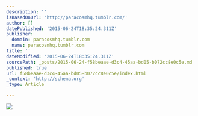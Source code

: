 ```yaml
---
description: ''
isBasedOnUrl: 'http://paracosmhq.tumblr.com/'
author: []
datePublished: '2015-06-24T18:35:24.311Z'
publisher:
  domain: paracosmhq.tumblr.com
  name: paracosmhq.tumblr.com
title: ''
dateModified: '2015-06-24T18:35:24.311Z'
sourcePath: _posts/2015-06-24-f58beaae-d3c4-45aa-bd05-b072cc8e0c5e.md
published: true
url: f58beaae-d3c4-45aa-bd05-b072cc8e0c5e/index.html
_context: 'http://schema.org'
_type: Article

---
```

![](http://33.media.tumblr.com/d71f9f23a07de7fa5fae8eda622907f7/tumblr_nki7k2UfdD1sp6lajo2_500.gif)